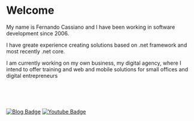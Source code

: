 # Welcome
My name is Fernando Cassiano and I have been working in software development since 2006.

I have greate experience creating solutions based on .net framework and most recently .net core. 

I am currently working on my own business, my digital agency, where I intend to offer training and web and mobile  solutions for small offices and digital entrepreneurs

</br></br></br>

[![Blog Badge](https://img.shields.io/badge/Blog-fernandocassiano.com.br-black)](http://fernandocassiano.com.br)
[![Youtube Badge](https://img.shields.io/badge/-Youtube-FF0000?style=flat-square&labelColor=FF0000&logo=youtube&logoColor=white&link=https://bit.ly/35wicK4)](https://bit.ly/35wicK4)
<!--
**fecassa/fecassa** is a ✨ _special_ ✨ repository because its `README.md` (this file) appears on your GitHub profile.

Here are some ideas to get you started:

- 🔭 I’m currently working on ...
- 🌱 I’m currently learning ...
- 👯 I’m looking to collaborate on ...
- 🤔 I’m looking for help with ...
- 💬 Ask me about ...
- 📫 How to reach me: ...
- 😄 Pronouns: ...
- ⚡ Fun fact: ...
-->
